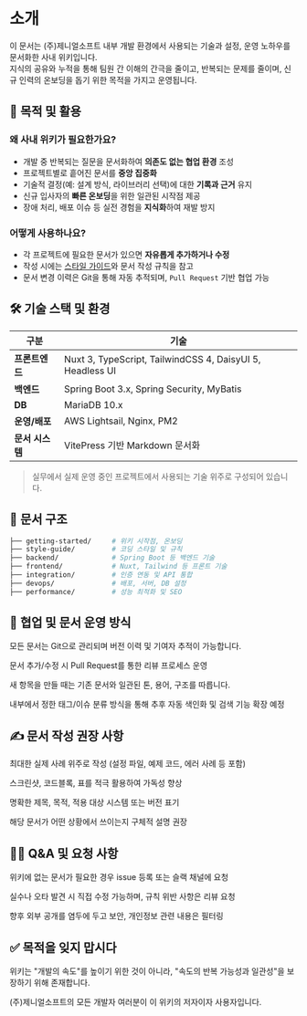 # 소개

이 문서는 (주)제니얼소프트 내부 개발 환경에서 사용되는 기술과 설정, 운영 노하우를 문서화한 사내 위키입니다.  
지식의 공유와 누적을 통해 팀원 간 이해의 간극을 줄이고, 반복되는 문제를 줄이며, 신규 인력의 온보딩을 돕기 위한 목적을 가지고 운영됩니다.

## 📌 목적 및 활용

### 왜 사내 위키가 필요한가요?

- 개발 중 반복되는 질문을 문서화하여 **의존도 없는 협업 환경** 조성
- 프로젝트별로 흩어진 문서를 **중앙 집중화**
- 기술적 결정(예: 설계 방식, 라이브러리 선택)에 대한 **기록과 근거** 유지
- 신규 입사자의 **빠른 온보딩**을 위한 일관된 시작점 제공
- 장애 처리, 배포 이슈 등 실전 경험을 **지식화**하여 재발 방지

### 어떻게 사용하나요?

- 각 프로젝트에 필요한 문서가 있으면 **자유롭게 추가하거나 수정**
- 작성 시에는 [스타일 가이드](/style-guide/vuejs)와 문서 작성 규칙을 참고
- 문서 변경 이력은 Git을 통해 자동 추적되며, `Pull Request` 기반 협업 가능

## 🛠️ 기술 스택 및 환경

| 구분        | 기술                                                  |
|-------------|-------------------------------------------------------|
| **프론트엔드** | Nuxt 3, TypeScript, TailwindCSS 4, DaisyUI 5, Headless UI |
| **백엔드**     | Spring Boot 3.x, Spring Security, MyBatis           |
| **DB**        | MariaDB 10.x                                        |
| **운영/배포**  | AWS Lightsail, Nginx, PM2                           |
| **문서 시스템**| VitePress 기반 Markdown 문서화                     |

> 실무에서 실제 운영 중인 프로젝트에서 사용되는 기술 위주로 구성되어 있습니다.

## 📁 문서 구조

```bash
├── getting-started/     # 위키 시작점, 온보딩
├── style-guide/         # 코딩 스타일 및 규칙
├── backend/             # Spring Boot 등 백엔드 기술
├── frontend/            # Nuxt, Tailwind 등 프론트 기술
├── integration/         # 인증 연동 및 API 통합
├── devops/              # 배포, 서버, DB 설정
├── performance/         # 성능 최적화 및 SEO
```

## 👥 협업 및 문서 운영 방식

모든 문서는 Git으로 관리되며 버전 이력 및 기여자 추적이 가능합니다.

문서 추가/수정 시 Pull Request를 통한 리뷰 프로세스 운영

새 항목을 만들 때는 기존 문서와 일관된 톤, 용어, 구조를 따릅니다.

내부에서 정한 태그/이슈 분류 방식을 통해 추후 자동 색인화 및 검색 기능 확장 예정

## ✍️ 문서 작성 권장 사항

최대한 실제 사례 위주로 작성 (설정 파일, 예제 코드, 에러 사례 등 포함)

스크린샷, 코드블록, 표를 적극 활용하여 가독성 향상

명확한 제목, 목적, 적용 대상 시스템 또는 버전 표기

해당 문서가 어떤 상황에서 쓰이는지 구체적 설명 권장

## 🙋‍♀️ Q&A 및 요청 사항
위키에 없는 문서가 필요한 경우 issue 등록 또는 슬랙 채널에 요청

실수나 오타 발견 시 직접 수정 가능하며, 규칙 위반 사항은 리뷰 요청

향후 외부 공개를 염두에 두고 보안, 개인정보 관련 내용은 필터링

## ✅ 목적을 잊지 맙시다

위키는 "개발의 속도"를 높이기 위한 것이 아니라, "속도의 반복 가능성과 일관성"을 보장하기 위해 존재합니다.

(주)제니얼소프트의 모든 개발자 여러분이 이 위키의 저자이자 사용자입니다.